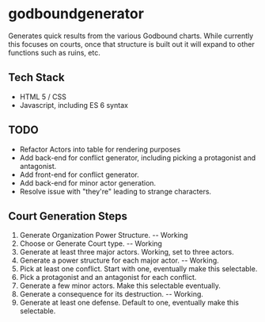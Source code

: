 # godboundgenerator
Generates quick results from the various Godbound charts.  While currently this focuses on courts, once that structure is built out it will expand to other functions such as ruins, etc.

## Tech Stack
* HTML 5 / CSS
* Javascript, including ES 6 syntax


## TODO
* Refactor Actors into table for rendering purposes
* Add back-end for conflict generator, including picking a protagonist and antagonist.
* Add front-end for conflict generator.
* Add back-end for minor actor generation.
* Resolve issue with "they're" leading to strange characters.

## Court Generation Steps
1.  Generate Organization Power Structure.  -- Working
2.  Choose or Generate Court type.  -- Working
3.  Generate at least three major actors.  Working, set to three actors.
4.  Generate a power structure for each major actor.  -- Working.
5.  Pick at least one conflict.  Start with one, eventually make this selectable.
6.  Pick a protagonist and an antagonist for each conflict.
7.  Generate a few minor actors.  Make this selectable eventually.
8.  Generate a consequence for its destruction. -- Working.
9.  Generate at least one defense.  Default to one, eventually make this selectable.